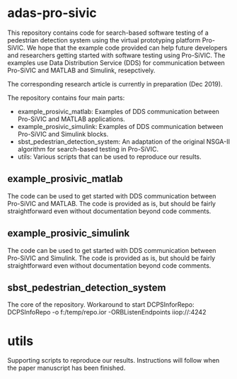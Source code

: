 # adas-pro-sivic
This repository contains code for search-based software testing of a pedestrian detection system using the virtual prototyping platform Pro-SiVIC. We hope that the example code provided can help future developers and researchers getting started with software testing using Pro-SiVIC. The examples use Data Distribution Service (DDS) for communication between Pro-SiVIC and MATLAB and Simulink, resepctively.

The corresponding research article is currently in preparation (Dec 2019).

The repository contains four main parts:

- example_prosivic_matlab: Examples of DDS communication between Pro-SiVIC and MATLAB applications.
- example_prosivic_simulink: Examples of DDS communication between Pro-SiVIC and Simulink blocks.
- sbst_pedestrian_detection_system: An adaptation of the original NSGA-II algorithm for search-based testing in Pro-SiVIC.
- utils: Various scripts that can be used to reproduce our results.

## example_prosivic_matlab
The code can be used to get started with DDS communication between Pro-SiVIC and MATLAB. The code is provided as is, but should be fairly straightforward even without documentation beyond code comments.

## example_prosivic_simulink
The code can be used to get started with DDS communication between Pro-SiVIC and Simulink. The code is provided as is, but should be fairly straightforward even without documentation beyond code comments.

## sbst_pedestrian_detection_system
The core of the repository.
Workaround to start DCPSInforRepo: DCPSInfoRepo -o f:/temp/repo.ior -ORBListenEndpoints iiop://:4242

# utils
Supporting scripts to reproduce our results. Instructions will follow when the paper manuscript has been finished.

